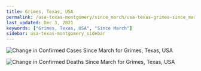 ```yaml
---
title: Grimes, Texas, USA
permalink: /usa-texas-montgomery/since_march/usa-texas-grimes-since_march.html
last_updated: Dec 3, 2021
keywords: ["Grimes, Texas, USA", "Since March"]
sidebar: usa-texas-montgomery_sidebar
---
```


![Change in Confirmed Cases Since March for Grimes, Texas, USA](/covid_tracker/images/graphs/usa-texas-grimes-delta_confirmed-since_march_graph.png)

![Change in Confirmed Deaths Since March for Grimes, Texas, USA](/covid_tracker/images/graphs/usa-texas-grimes-delta_deaths-since_march_graph.png)
